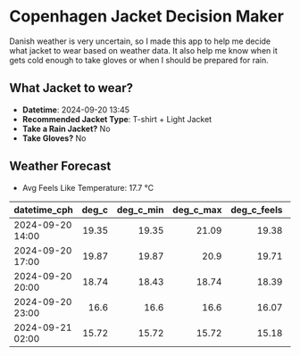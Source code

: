 
# Copenhagen Jacket Decision Maker

Danish weather is very uncertain, so I made this app to help me decide what jacket to wear based on weather data. 
It also help me know when it gets cold enough to take gloves or when I should be prepared for rain.

## What Jacket to wear?

- **Datetime**: 2024-09-20 13:45
- **Recommended Jacket Type**: T-shirt + Light Jacket
- **Take a Rain Jacket?** No
- **Take Gloves?** No

## Weather Forecast
- Avg Feels Like Temperature: 17.7 °C

| datetime_cph     |   deg_c |   deg_c_min |   deg_c_max |   deg_c_feels | weather   | wind   | rain   |
|:-----------------|--------:|------------:|------------:|--------------:|:----------|:-------|:-------|
| 2024-09-20 14:00 |   19.35 |       19.35 |       21.09 |         19.38 | Clear     | Low    | None   |
| 2024-09-20 17:00 |   19.87 |       19.87 |       20.9  |         19.71 | Clear     | Low    | None   |
| 2024-09-20 20:00 |   18.74 |       18.43 |       18.74 |         18.39 | Clear     | Low    | None   |
| 2024-09-20 23:00 |   16.6  |       16.6  |       16.6  |         16.07 | Clear     | Low    | None   |
| 2024-09-21 02:00 |   15.72 |       15.72 |       15.72 |         15.18 | Clear     | Low    | None   |
        